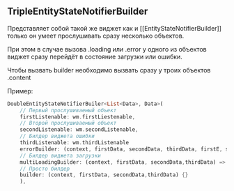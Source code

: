 ## TripleEntityStateNotifierBuilder

Представляет собой такой же виджет как и [[EntityStateNotifierBuilder]] только он умеет прослушивать сразу несколько объектов.

При этом в случае вызова .loading или .error у одного из объектов виджет сразу перейдёт в состояние загрузки или ошибки.

Чтобы вызвать builder необходимо вызвать сразу у троих объектов .content

Пример:

```dart
DoubleEntityStateNotifierBuiler<List<Data>, Data>(
	// Первый прослушиваемый объект
    firstListenable: wm.firstLiestenable,
    // Второй прослушиваемый объект
    secondListenable: wm.secondListenable,
    // Билдер виджета ошибки
    thirdListenable: wm.thirdListenable
    errorBuilder: (context, firstData, secondData, thirdData, firstE, secondE, thirdE) => Error(),
    // Билдер виджета загрузки
    multiLoadingBuilder: (context, firstData, secondData,thirdData) => Loading()
    // Просто билдер
    builder: (context, firstData, secondData,thirdData) {}
    ),
```